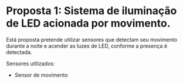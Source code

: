 # Proposta 1: Sistema de iluminação de LED acionada por movimento.

Está proposta pretende utilizar sensores que detectam seu movimento durante a noite e acender as luzes de LED, conforme a presença é detectada.

Sensores utilizados:
- Sensor de movimento
